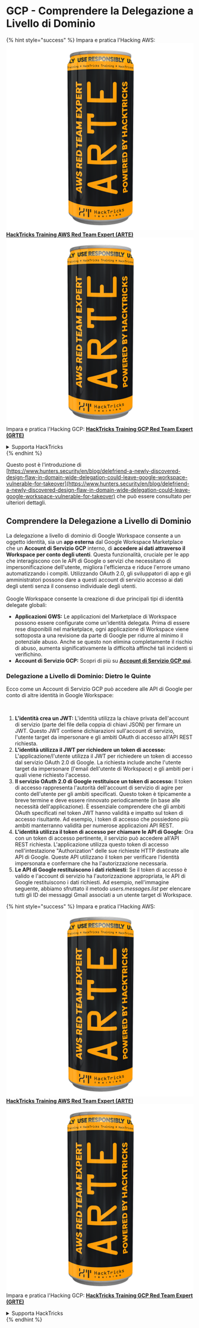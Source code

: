 # GCP - Comprendere la Delegazione a Livello di Dominio

{% hint style="success" %}
Impara e pratica l'Hacking AWS:<img src="../../../.gitbook/assets/image (1) (1) (1).png" alt="" data-size="line">[**HackTricks Training AWS Red Team Expert (ARTE)**](https://training.hacktricks.xyz/courses/arte)<img src="../../../.gitbook/assets/image (1) (1) (1).png" alt="" data-size="line">\
Impara e pratica l'Hacking GCP: <img src="../../../.gitbook/assets/image (2).png" alt="" data-size="line">[**HackTricks Training GCP Red Team Expert (GRTE)**<img src="../../../.gitbook/assets/image (2).png" alt="" data-size="line">](https://training.hacktricks.xyz/courses/grte)

<details>

<summary>Supporta HackTricks</summary>

* Controlla i [**piani di abbonamento**](https://github.com/sponsors/carlospolop)!
* **Unisciti al** 💬 [**gruppo Discord**](https://discord.gg/hRep4RUj7f) o al [**gruppo telegram**](https://t.me/peass) o **seguici** su **Twitter** 🐦 [**@hacktricks\_live**](https://twitter.com/hacktricks_live)**.**
* **Condividi trucchi di hacking inviando PR ai** [**HackTricks**](https://github.com/carlospolop/hacktricks) e [**HackTricks Cloud**](https://github.com/carlospolop/hacktricks-cloud) repos di github.

</details>
{% endhint %}

Questo post è l'introduzione di [https://www.hunters.security/en/blog/delefriend-a-newly-discovered-design-flaw-in-domain-wide-delegation-could-leave-google-workspace-vulnerable-for-takeover](https://www.hunters.security/en/blog/delefriend-a-newly-discovered-design-flaw-in-domain-wide-delegation-could-leave-google-workspace-vulnerable-for-takeover) che può essere consultato per ulteriori dettagli.

## **Comprendere la Delegazione a Livello di Dominio**

La delegazione a livello di dominio di Google Workspace consente a un oggetto identità, sia un **app esterna** dal Google Workspace Marketplace che un **Account di Servizio GCP** interno, di **accedere ai dati attraverso il Workspace per conto degli utenti**. Questa funzionalità, cruciale per le app che interagiscono con le API di Google o servizi che necessitano di impersonificazione dell'utente, migliora l'efficienza e riduce l'errore umano automatizzando i compiti. Utilizzando OAuth 2.0, gli sviluppatori di app e gli amministratori possono dare a questi account di servizio accesso ai dati degli utenti senza il consenso individuale degli utenti.\
\
Google Workspace consente la creazione di due principali tipi di identità delegate globali:

* **Applicazioni GWS:** Le applicazioni del Marketplace di Workspace possono essere configurate come un'identità delegata. Prima di essere rese disponibili nel marketplace, ogni applicazione di Workspace viene sottoposta a una revisione da parte di Google per ridurre al minimo il potenziale abuso. Anche se questo non elimina completamente il rischio di abuso, aumenta significativamente la difficoltà affinché tali incidenti si verifichino.
* **Account di Servizio GCP:** Scopri di più su [**Account di Servizio GCP qui**](../gcp-basic-information/#service-accounts).

### **Delegazione a Livello di Dominio: Dietro le Quinte**

Ecco come un Account di Servizio GCP può accedere alle API di Google per conto di altre identità in Google Workspace:

<figure><img src="../../../.gitbook/assets/image (58).png" alt=""><figcaption></figcaption></figure>

1. **L'identità crea un JWT:** L'identità utilizza la chiave privata dell'account di servizio (parte del file della coppia di chiavi JSON) per firmare un JWT. Questo JWT contiene dichiarazioni sull'account di servizio, l'utente target da impersonare e gli ambiti OAuth di accesso all'API REST richiesta.
2. **L'identità utilizza il JWT per richiedere un token di accesso:** L'applicazione/l'utente utilizza il JWT per richiedere un token di accesso dal servizio OAuth 2.0 di Google. La richiesta include anche l'utente target da impersonare (l'email dell'utente di Workspace) e gli ambiti per i quali viene richiesto l'accesso.
3. **Il servizio OAuth 2.0 di Google restituisce un token di accesso:** Il token di accesso rappresenta l'autorità dell'account di servizio di agire per conto dell'utente per gli ambiti specificati. Questo token è tipicamente a breve termine e deve essere rinnovato periodicamente (in base alle necessità dell'applicazione). È essenziale comprendere che gli ambiti OAuth specificati nel token JWT hanno validità e impatto sul token di accesso risultante. Ad esempio, i token di accesso che possiedono più ambiti manterranno validità per numerose applicazioni API REST.
4. **L'identità utilizza il token di accesso per chiamare le API di Google**: Ora con un token di accesso pertinente, il servizio può accedere all'API REST richiesta. L'applicazione utilizza questo token di accesso nell'intestazione "Authorization" delle sue richieste HTTP destinate alle API di Google. Queste API utilizzano il token per verificare l'identità impersonata e confermare che ha l'autorizzazione necessaria.
5. **Le API di Google restituiscono i dati richiesti**: Se il token di accesso è valido e l'account di servizio ha l'autorizzazione appropriata, le API di Google restituiscono i dati richiesti. Ad esempio, nell'immagine seguente, abbiamo sfruttato il metodo _users.messages.list_ per elencare tutti gli ID dei messaggi Gmail associati a un utente target di Workspace.

{% hint style="success" %}
Impara e pratica l'Hacking AWS:<img src="../../../.gitbook/assets/image (1) (1) (1).png" alt="" data-size="line">[**HackTricks Training AWS Red Team Expert (ARTE)**](https://training.hacktricks.xyz/courses/arte)<img src="../../../.gitbook/assets/image (1) (1) (1).png" alt="" data-size="line">\
Impara e pratica l'Hacking GCP: <img src="../../../.gitbook/assets/image (2).png" alt="" data-size="line">[**HackTricks Training GCP Red Team Expert (GRTE)**<img src="../../../.gitbook/assets/image (2).png" alt="" data-size="line">](https://training.hacktricks.xyz/courses/grte)

<details>

<summary>Supporta HackTricks</summary>

* Controlla i [**piani di abbonamento**](https://github.com/sponsors/carlospolop)!
* **Unisciti al** 💬 [**gruppo Discord**](https://discord.gg/hRep4RUj7f) o al [**gruppo telegram**](https://t.me/peass) o **seguici** su **Twitter** 🐦 [**@hacktricks\_live**](https://twitter.com/hacktricks_live)**.**
* **Condividi trucchi di hacking inviando PR ai** [**HackTricks**](https://github.com/carlospolop/hacktricks) e [**HackTricks Cloud**](https://github.com/carlospolop/hacktricks-cloud) repos di github.

</details>
{% endhint %}
